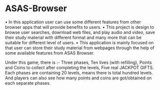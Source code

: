 # ASAS-Browser
•	In this application user can use some different features from other browser apps that will provide benefits to users. 
•	This project is design to browse user searches, download web files, and play audio and video, save their study material with different format and many more that can be suitable for different level of users.
•	This application is mainly focused on that user can store their study material from webpages through the help of some available features from ASAS Browser.

Under this game, there is :-
  Three phases, 
  Ten lives (with refilling), 
  Points and Coins to collect after completing the levels, 
  Five real JACKPOT GIFTS. Each phases are containing 20 levels, means there is total hundred levels.
  And players can also see how many points and coins are got/obtained on each separate phases.
